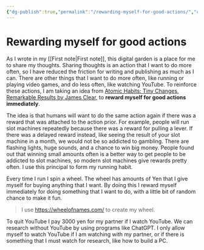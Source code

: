 ```yaml
---
{"dg-publish":true,"permalink":"/rewarding-myself-for-good-actions/","created":"2023-12-27T08:18:00.732+09:00","updated":"2023-12-27T08:37:09.579+09:00"}
---
```


# Rewarding myself for good actions

As I wrote in my [[First note\|First note]], this digital garden is a place for me to share my thoughts. Sharing thoughts is an action that I want to do more often, so I have reduced the friction for writing and publishing as much as I can. There are other things that I want to do more often, like running or playing video games, and do less often, like watching YouTube. To reinforce these actions, I am taking an idea from [Atomic Habits: Tiny Changes, Remarkable Results by James Clear](https://jamesclear.com/atomic-habits), to **reward myself for good actions immediately**.

The idea is that humans will want to do the same action again if there was a reward that was attached to the action prior. For example, people will run slot machines repeatedly because there was a reward for pulling a lever. If there was a delayed reward instead, like seeing the result of your slot machine in a month, we would not be so addicted to gambling. There are flashing lights, huge sounds, and a chance to win big money. People found out that winning small amounts often is a better way to get people to be addicted to slot machines, so modern slot machines give rewards pretty often. I use this principal to form my running habit.

Every time I run I spin a wheel. The wheel has amounts of Yen that I give myself for buying anything that I want. By doing this I reward myself immediately for doing something that I want to do, with a little bit of random chance to make it fun.

> I use <https://wheelofnames.com/> to create my wheel.

To quit YouTube I pay 3000 yen for my partner if I watch YouTube. We can research without YouTube by using programs like ChatGPT. I only allow myself to watch YouTube if I am watching with my partner, or if there is something that I must watch for research, like how to build a PC.
